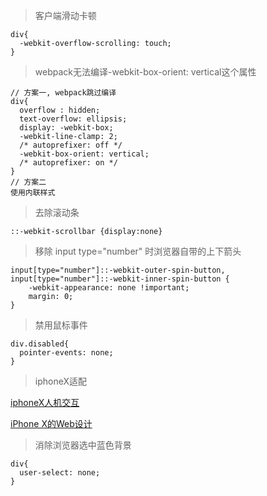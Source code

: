 >客户端滑动卡顿

```
div{
  -webkit-overflow-scrolling: touch;
}
```

>webpack无法编译-webkit-box-orient: vertical这个属性
```
// 方案一, webpack跳过编译
div{
  overflow : hidden;
  text-overflow: ellipsis;
  display: -webkit-box;
  -webkit-line-clamp: 2; 
  /* autoprefixer: off */
  -webkit-box-orient: vertical;
  /* autoprefixer: on */
}
// 方案二
使用内联样式
```

>去除滚动条
```
::-webkit-scrollbar {display:none}
```

>移除 input type="number" 时浏览器自带的上下箭头
```
input[type="number"]::-webkit-outer-spin-button,
input[type="number"]::-webkit-inner-spin-button {
    -webkit-appearance: none !important;
    margin: 0;
}
```

>禁用鼠标事件
```
div.disabled{
  pointer-events: none;
}
```

>iphoneX适配

[iphoneX人机交互](https://developer.apple.com/design/human-interface-guidelines/ios/overview/iphone-x/)

[iPhone X的Web设计](https://www.w3cplus.com/mobile/designing-websites-for-iphone-x.html)

>消除浏览器选中蓝色背景
```
div{
  user-select: none;
}
```




